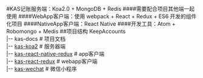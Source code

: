 #KAS记账服务端：Koa2.0 + MongoDB + Redis
####需要配合项目其他端一起使用
####WebApp客户端：使用 webpack + React + Redux + ES6 开发的组件化项目
####NativeApp客户端：React Native
####开发工具：Atom + Robomongo + Medis
##项目结构
KeepAccounts<br/>
|-- kas-docs # 项目文档<br/>
|-- [kas-koa2](https://github.com/Vizn/kas-koa2) # 服务器端<br/>
|-- [kas-react-native-redux](https://github.com/Vizn/kas-react-native-redux) # app客户端<br/>
|-- [kas-react-redux](https://github.com/Vizn/kas-react-redux) # webapp客户端<br/>
|-- [kas-wechat](https://github.com/Vizn/kas-wechat) # 微信小程序<br/>
